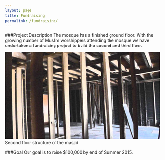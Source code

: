 ```yaml
---
layout: page
title: Fundraising
permalink: /fundraising/
---
```


###Project Description
The mosque has a finished ground floor. With the growing number of Muslim worshippers attending the mosque we have undertaken a fundraising project to build the second and third floor.

<div class="thumbnail">
  <img src="/images/fundraising/secondFloor-1.jpg" alt="Second floor structure of the masjid" />
  <div class="caption">
    Second floor structure of the masjid
  </div>
</div>

###Goal
Our goal is to raise $100,000 by end of Summer 2015.